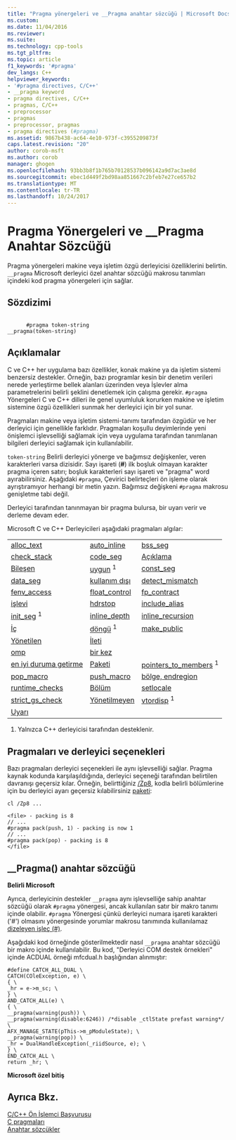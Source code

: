 ```yaml
---
title: "Pragma yönergeleri ve __Pragma anahtar sözcüğü | Microsoft Docs"
ms.custom: 
ms.date: 11/04/2016
ms.reviewer: 
ms.suite: 
ms.technology: cpp-tools
ms.tgt_pltfrm: 
ms.topic: article
f1_keywords: '#pragma'
dev_langs: C++
helpviewer_keywords:
- '#pragma directives, C/C++'
- __pragma keyword
- pragma directives, C/C++
- pragmas, C/C++
- preprocessor
- pragmas
- preprocessor, pragmas
- pragma directives (#pragma)
ms.assetid: 9867b438-ac64-4e10-973f-c3955209873f
caps.latest.revision: "20"
author: corob-msft
ms.author: corob
manager: ghogen
ms.openlocfilehash: 93bb3b8f1b765b70128537b096142a9d7ac3ae8d
ms.sourcegitcommit: ebec1d449f2bd98aa851667c2bfeb7e27ce657b2
ms.translationtype: MT
ms.contentlocale: tr-TR
ms.lasthandoff: 10/24/2017
---
```

# <a name="pragma-directives-and-the-pragma-keyword"></a>Pragma Yönergeleri ve __Pragma Anahtar Sözcüğü
Pragma yönergeleri makine veya işletim özgü derleyicisi özelliklerini belirtin. `__pragma` Microsoft derleyici özel anahtar sözcüğü makrosu tanımları içindeki kod pragma yönergeleri için sağlar.  
  
## <a name="syntax"></a>Sözdizimi  
  
```  
  
      #pragma token-string  
__pragma(token-string)  
```  
  
## <a name="remarks"></a>Açıklamalar  
 C ve C++ her uygulama bazı özellikler, konak makine ya da işletim sistemi benzersiz destekler. Örneğin, bazı programlar kesin bir denetim verileri nerede yerleştirme bellek alanları üzerinden veya İşlevler alma parametrelerini belirli şeklini denetlemek için çalışma gerekir. `#pragma` Yönergeleri C ve C++ dilleri ile genel uyumluluk korurken makine ve işletim sistemine özgü özellikleri sunmak her derleyici için bir yol sunar.  
  
 Pragmaları makine veya işletim sistemi-tanımı tarafından özgüdür ve her derleyici için genellikle farklıdır. Pragmaları koşullu deyimlerinde yeni önişlemci işlevselliği sağlamak için veya uygulama tarafından tanımlanan bilgileri derleyici sağlamak için kullanılabilir.  
  
 `token-string` Belirli derleyici yönerge ve bağımsız değişkenler, veren karakterleri varsa dizisidir. Sayı işareti (**#**) ilk boşluk olmayan karakter pragma içeren satırı; boşluk karakterleri sayı işareti ve "pragma" word ayırabilirsiniz. Aşağıdaki `#pragma`, Çevirici belirteçleri ön işleme olarak ayrıştıramıyor herhangi bir metin yazın. Bağımsız değişkeni `#pragma` makrosu genişletme tabi değil.  
  
 Derleyici tarafından tanınmayan bir pragma bulursa, bir uyarı verir ve derleme devam eder.  
  
 Microsoft C ve C++ Derleyicileri aşağıdaki pragmaları algılar:  
  
||||  
|-|-|-|  
|[alloc_text](../preprocessor/alloc-text.md)|[auto_inline](../preprocessor/auto-inline.md)|[bss_seg](../preprocessor/bss-seg.md)|  
|[check_stack](../preprocessor/check-stack.md)|[code_seg](../preprocessor/code-seg.md)|[Açıklama](../preprocessor/comment-c-cpp.md)|  
|[Bileşen](../preprocessor/component.md)|[uygun](../preprocessor/conform.md) <sup>1</sup>|[const_seg](../preprocessor/const-seg.md)|  
|[data_seg](../preprocessor/data-seg.md)|[kullanım dışı](../preprocessor/deprecated-c-cpp.md)|[detect_mismatch](../preprocessor/detect-mismatch.md)|  
|[fenv_access](../preprocessor/fenv-access.md)|[float_control](../preprocessor/float-control.md)|[fp_contract](../preprocessor/fp-contract.md)|  
|[işlevi](../preprocessor/function-c-cpp.md)|[hdrstop](../preprocessor/hdrstop.md)|[include_alias](../preprocessor/include-alias.md)|  
|[init_seg](../preprocessor/init-seg.md) <sup>1</sup>|[inline_depth](../preprocessor/inline-depth.md)|[inline_recursion](../preprocessor/inline-recursion.md)|  
|[İç](../preprocessor/intrinsic.md)|[döngü](../preprocessor/loop.md) <sup>1</sup>|[make_public](../preprocessor/make-public.md)|  
|[Yönetilen](../preprocessor/managed-unmanaged.md)|[İleti](../preprocessor/message.md)||  
|[omp](../preprocessor/omp.md)|[bir kez](../preprocessor/once.md)||  
|[en iyi duruma getirme](../preprocessor/optimize.md)|[Paketi](../preprocessor/pack.md)|[pointers_to_members](../preprocessor/pointers-to-members.md) <sup>1</sup>|  
|[pop_macro](../preprocessor/pop-macro.md)|[push_macro](../preprocessor/push-macro.md)|[bölge, endregion](../preprocessor/region-endregion.md)|  
|[runtime_checks](../preprocessor/runtime-checks.md)|[Bölüm](../preprocessor/section.md)|[setlocale](../preprocessor/setlocale.md)|  
|[strict_gs_check](../preprocessor/strict-gs-check.md)|[Yönetilmeyen](../preprocessor/managed-unmanaged.md)|[vtordisp](../preprocessor/vtordisp.md) <sup>1</sup>|  
|[Uyarı](../preprocessor/warning.md)|||  
  
 1. Yalnızca C++ derleyicisi tarafından desteklenir.  
  
## <a name="pragmas-and-compiler-options"></a>Pragmaları ve derleyici seçenekleri  
 Bazı pragmaları derleyici seçenekleri ile aynı işlevselliği sağlar. Pragma kaynak kodunda karşılaşıldığında, derleyici seçeneği tarafından belirtilen davranışı geçersiz kılar. Örneğin, belirttiğiniz [/Zp8](../build/reference/zp-struct-member-alignment.md), kodla belirli bölümlerine için bu derleyici ayarı geçersiz kılabilirsiniz [paketi](../preprocessor/pack.md):  
  
```  
cl /Zp8 ...  
  
<file> - packing is 8  
// ...  
#pragma pack(push, 1) - packing is now 1  
// ...  
#pragma pack(pop) - packing is 8  
</file>  
```  
  
## <a name="the-pragma-keyword"></a>__Pragma() anahtar sözcüğü  
 **Belirli Microsoft**  
  
 Ayrıca, derleyicinin destekler `__pragma` aynı işlevselliğe sahip anahtar sözcüğü olarak `#pragma` yönergesi, ancak kullanılan satır bir makro tanımı içinde olabilir. `#pragma` Yönergesi çünkü derleyici numara işareti karakteri ('#') olmasını yönergesinde yorumlar makrosu tanımında kullanılamaz [dizeleyen işleç (#)](../preprocessor/stringizing-operator-hash.md).  
  
 Aşağıdaki kod örneğinde gösterilmektedir nasıl `__pragma` anahtar sözcüğü bir makro içinde kullanılabilir. Bu kod, "Derleyici COM destek örnekleri" içinde ACDUAL örneği mfcdual.h başlığından alınmıştır:  
  
```  
#define CATCH_ALL_DUAL \  
CATCH(COleException, e) \  
{ \  
_hr = e->m_sc; \  
} \  
AND_CATCH_ALL(e) \  
{ \  
__pragma(warning(push)) \  
__pragma(warning(disable:6246)) /*disable _ctlState prefast warning*/ \  
AFX_MANAGE_STATE(pThis->m_pModuleState); \  
__pragma(warning(pop)) \  
_hr = DualHandleException(_riidSource, e); \  
} \  
END_CATCH_ALL \  
return _hr; \  
```  
  
 **Microsoft özel bitiş**  
  
## <a name="see-also"></a>Ayrıca Bkz.  
 [C/C++ Ön İşlemci Başvurusu](../preprocessor/c-cpp-preprocessor-reference.md)   
 [C pragmaları](../c-language/c-pragmas.md)   
 [Anahtar sözcükler](../cpp/keywords-cpp.md)